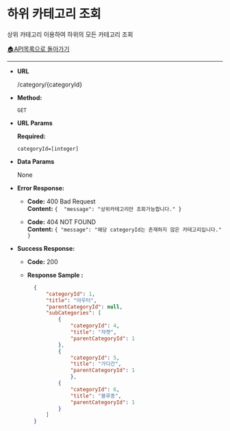 # **하위 카테고리 조회** 

상위 카테고리 이용하여 하위의 모든 카테고리 조회

[🏠API목록으로 돌아가기](api.md)


---

* **URL**

  /category/{categoryId}

* **Method:**

  `GET`

* **URL Params**

  **Required:**

  `categoryId=[integer]`

* **Data Params**

  None

* **Error Response:**
    * **Code:** 400 Bad Request <br />
      **Content:** `{  "message": "상위카테고리만 조회가능합니다." }`
  
    * **Code:** 404 NOT FOUND <br />
      **Content:** `{ "message": "해당 categoryId는 존재하지 않은 카테고리입니다." }`

* **Success Response:**
    * **Code:** 200 <br />
    * **Response Sample :**

      ```json
        {
            "categoryId": 1,
            "title": "아우터",
            "parentCategoryId": null,
            "subCategories": [
                {
                    "categoryId": 4,
                    "title": "쟈켓",
                    "parentCategoryId": 1
                },
                {
                    "categoryId": 5,
                    "title": "가디건",
                    "parentCategoryId": 1
                    },
                {
                    "categoryId": 6,
                    "title": "블루종",
                    "parentCategoryId": 1
                }
            ]
        }

      ```